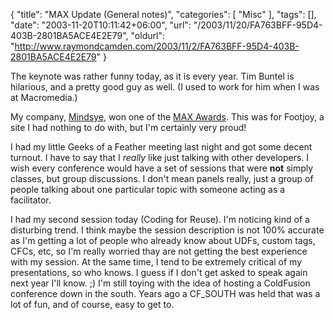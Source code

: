 {
	"title": "MAX Update (General notes)",
	"categories": [
		"Misc"
	],
	"tags": [],
	"date": "2003-11-20T10:11:42+06:00",
	"url": "/2003/11/20/FA763BFF-95D4-403B-2801BA5ACE4E2E79",
	"oldurl": "http://www.raymondcamden.com/2003/11/2/FA763BFF-95D4-403B-2801BA5ACE4E2E79"
}

The keynote was rather funny today, as it is every year. Tim Buntel is hilarious, and a pretty good guy as well. (I used to work for him when I was at Macromedia.)

My company, <a href="http://www.mindseye.com">Mindsye</a>, won one of the <a href="http://www.macromedia.com/macromedia/proom/pr/2003/max_awards.html">MAX Awards</a>. This was for Footjoy, a site I had nothing to do with, but I'm certainly very proud!

I had my little Geeks of a Feather meeting last night and got some decent turnout. I have to say that I <i>really</i> like just talking with other developers. I wish every conference would have a set of sessions that were <b>not</b> simply classes, but group discussions. I don't mean panels really, just a group of people talking about one particular topic with someone acting as a facilitator.

I had my second session today (Coding for Reuse). I'm noticing kind of a disturbing trend. I think maybe the session description is not 100% accurate as I'm getting a lot of people who already know about UDFs, custom tags, CFCs, etc, so I'm really worried thay are not getting the best experience with my session. At the same time, I tend to be extremely critical of my presentations, so who knows. I guess if I don't get asked to speak again next year I'll know. ;) I'm still toying with the idea of hosting a ColdFusion conference down in the south. Years ago a CF_SOUTH was held that was a lot of fun, and of course, easy to get to.